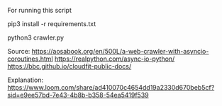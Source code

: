 For running this script

pip3 install -r requirements.txt

python3 crawler.py


Source:
https://aosabook.org/en/500L/a-web-crawler-with-asyncio-coroutines.html
https://realpython.com/async-io-python/
https://bbc.github.io/cloudfit-public-docs/


Explanation:
https://www.loom.com/share/ad410070c4654dd19a2330d670beb5cf?sid=e9ee57bd-7e43-4b8b-b358-54ea5419f539